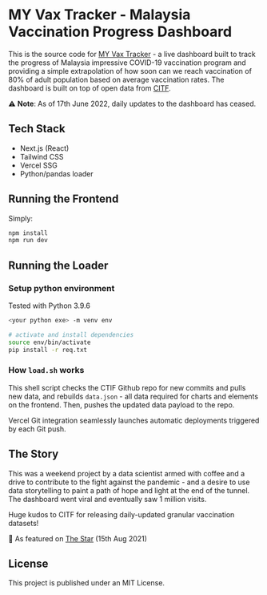 # MY Vax Tracker - Malaysia Vaccination Progress Dashboard

This is the source code for [MY Vax Tracker](https://vax.tehcpeng.net/) - a live dashboard built to track the progress of Malaysia impressive COVID-19 vaccination program and providing a simple extrapolation of how soon can we reach vaccination of 80% of adult population based on average vaccination rates. The dashboard is built on top of open data from [CITF](https://github.com/CITF-Malaysia/citf-public).

:warning: **Note**: As of 17th June 2022, daily updates to the dashboard has ceased.

## Tech Stack

- Next.js (React)
- Tailwind CSS
- Vercel SSG
- Python/pandas loader

## Running the Frontend
Simply:
```bash
npm install
npm run dev
```
## Running the Loader
### Setup python environment
Tested with Python 3.9.6
```bash
<your python exe> -m venv env

# activate and install dependencies
source env/bin/activate
pip install -r req.txt
```
### How `load.sh` works
This shell script checks the CTIF Github repo for new commits and pulls new data, and rebuilds `data.json` - all data required for charts and elements on the frontend. Then, pushes the updated data payload to the repo.

Vercel Git integration seamlessly launches automatic deployments triggered by each Git push.

## The Story
This was a weekend project by a data scientist armed with coffee and a drive to contribute to the fight against the pandemic - and a desire to use data storytelling to paint a path of hope and light at the end of the tunnel. The dashboard went viral and eventually saw 1 million visits.

Huge kudos to CITF for releasing daily-updated granular vaccination datasets!

:tada: As featured on [The Star](https://www.thestar.com.my/news/nation/2021/08/15/tech-savvy-guys-step-up) (15th Aug 2021)
## License

This project is published under an MIT License.

